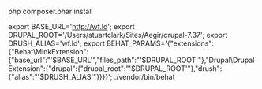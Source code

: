 php composer.phar install

export BASE_URL='http://wf.ld';
export DRUPAL_ROOT='/Users/stuartclark/Sites/Aegir/drupal-7.37';
export DRUSH_ALIAS='wf.ld';
export BEHAT_PARAMS='{"extensions":{"Behat\\MinkExtension":{"base_url":"'$BASE_URL'","files_path":"'$DRUPAL_ROOT'"},"Drupal\\DrupalExtension":{"drupal":{"drupal_root":"'$DRUPAL_ROOT'"},"drush":{"alias":"'$DRUSH_ALIAS'"}}}}';
./vendor/bin/behat
